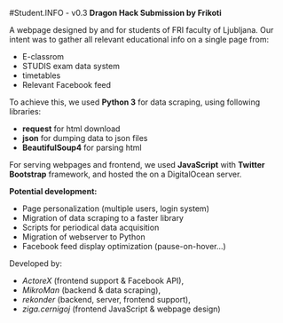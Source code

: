 #Student.INFO - v0.3
**Dragon Hack Submission by Frikoti**

A webpage designed by and for students of FRI faculty of Ljubljana.
Our intent was to gather all relevant educational info on a single page from:
 * E-classrom
 * STUDIS exam data system
 * timetables
 * Relevant Facebook feed

To achieve this, we used **Python 3** for data scraping, using following libraries:
 * **request** for html download
 * **json** for dumping data to json files
 * **BeautifulSoup4** for parsing html
 
For serving webpages and frontend, we used **JavaScript** with **Twitter Bootstrap** framework, and hosted the on a DigitalOcean server.

**Potential development:**
 * Page personalization (multiple users, login system)
 * Migration of data scraping to a faster library
 * Scripts for periodical data acquisition
 * Migration of webserver to Python
 * Facebook feed display optimization (pause-on-hover...)
 
Developed by:
 * *ActoreX* (frontend support & Facebook API), 
 * *MikroMan* (backend & data scraping), 
 * *rekonder* (backend, server, frontend support),
 * *ziga.cernigoj* (frontend JavaScript & webpage design)
 
 



